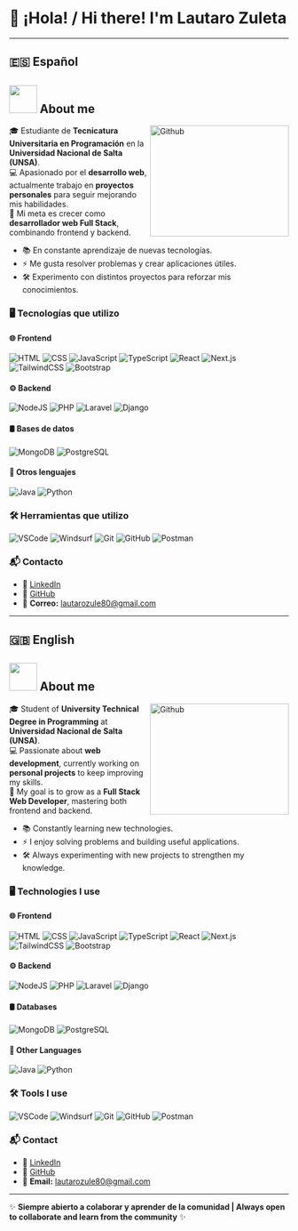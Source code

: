 # 👋 ¡Hola! / Hi there! I'm Lautaro Zuleta  

---

## 🇪🇸 Español  

## <picture><img src = "https://github.com/7oSkaaa/7oSkaaa/blob/main/Images/about_me.gif?raw=true" width = 50px></picture> About me
<img align="right" width = 250px height = 200px alt="Github" src="https://github.com/Mo-Alsehli/Mo-Alsehli/assets/98949843/92f233e8-fd56-4521-bc8e-b48fe669209a" />

🎓 Estudiante de **Tecnicatura Universitaria en Programación** en la **Universidad Nacional de Salta (UNSA)**.  
💻 Apasionado por el **desarrollo web**, actualmente trabajo en **proyectos personales** para seguir mejorando mis habilidades.  
🚀 Mi meta es crecer como **desarrollador web Full Stack**, combinando frontend y backend.  

- 📚 En constante aprendizaje de nuevas tecnologías.  
- ⚡ Me gusta resolver problemas y crear aplicaciones útiles.  
- 🛠️ Experimento con distintos proyectos para reforzar mis conocimientos.  

### 🖥️ Tecnologías que utilizo  

#### 🌐 Frontend  
![HTML](https://img.shields.io/badge/HTML5-E34F26?style=for-the-badge&logo=html5&logoColor=white) 
![CSS](https://img.shields.io/badge/CSS3-1572B6?style=for-the-badge&logo=css3&logoColor=white) 
![JavaScript](https://img.shields.io/badge/JavaScript-F7DF1E?style=for-the-badge&logo=javascript&logoColor=black) 
![TypeScript](https://img.shields.io/badge/TypeScript-3178C6?style=for-the-badge&logo=typescript&logoColor=white) 
![React](https://img.shields.io/badge/React-20232A?style=for-the-badge&logo=react&logoColor=61DAFB) 
![Next.js](https://img.shields.io/badge/Next.js-000000?style=for-the-badge&logo=nextdotjs&logoColor=white) 
![TailwindCSS](https://img.shields.io/badge/TailwindCSS-06B6D4?style=for-the-badge&logo=tailwindcss&logoColor=white) 
![Bootstrap](https://img.shields.io/badge/Bootstrap-7952B3?style=for-the-badge&logo=bootstrap&logoColor=white)  

#### ⚙️ Backend  
![NodeJS](https://img.shields.io/badge/Node.js-339933?style=for-the-badge&logo=nodedotjs&logoColor=white) 
![PHP](https://img.shields.io/badge/PHP-777BB4?style=for-the-badge&logo=php&logoColor=white) 
![Laravel](https://img.shields.io/badge/Laravel-FF2D20?style=for-the-badge&logo=laravel&logoColor=white) 
![Django](https://img.shields.io/badge/Django-092E20?style=for-the-badge&logo=django&logoColor=white)  

#### 🛢️ Bases de datos  
![MongoDB](https://img.shields.io/badge/MongoDB-4EA94B?style=for-the-badge&logo=mongodb&logoColor=white) 
![PostgreSQL](https://img.shields.io/badge/PostgreSQL-316192?style=for-the-badge&logo=postgresql&logoColor=white)  

#### 📌 Otros lenguajes  
![Java](https://img.shields.io/badge/Java-ED8B00?style=for-the-badge&logo=openjdk&logoColor=white) 
![Python](https://img.shields.io/badge/Python-3776AB?style=for-the-badge&logo=python&logoColor=white)  

### 🛠️ Herramientas que utilizo  
![VSCode](https://img.shields.io/badge/VS%20Code-0078d7?style=for-the-badge&logo=visualstudiocode&logoColor=white) 
![Windsurf](https://img.shields.io/badge/Windsurf-0095FF?style=for-the-badge&logo=codeium&logoColor=white) 
![Git](https://img.shields.io/badge/Git-F05032?style=for-the-badge&logo=git&logoColor=white) 
![GitHub](https://img.shields.io/badge/GitHub-181717?style=for-the-badge&logo=github&logoColor=white) 
![Postman](https://img.shields.io/badge/Postman-FF6C37?style=for-the-badge&logo=postman&logoColor=white)  

### 📬 Contacto  
- 💼 [LinkedIn](https://www.linkedin.com/in/lautaro-zuleta/)  
- 🖤 [GitHub](https://github.com/LautaroZ01)  
- 📧 **Correo:** lautarozule80@gmail.com  

---

## 🇬🇧 English  

## <picture><img src = "https://github.com/7oSkaaa/7oSkaaa/blob/main/Images/about_me.gif?raw=true" width = 50px></picture> About me
<img align="right" width = 250px height = 200px alt="Github" src="https://github.com/Mo-Alsehli/Mo-Alsehli/assets/98949843/92f233e8-fd56-4521-bc8e-b48fe669209a" />

🎓 Student of **University Technical Degree in Programming** at **Universidad Nacional de Salta (UNSA)**.  
💻 Passionate about **web development**, currently working on **personal projects** to keep improving my skills.  
🚀 My goal is to grow as a **Full Stack Web Developer**, mastering both frontend and backend.  

- 📚 Constantly learning new technologies.  
- ⚡ I enjoy solving problems and building useful applications.  
- 🛠️ Always experimenting with new projects to strengthen my knowledge.  

### 🖥️ Technologies I use  

#### 🌐 Frontend  
![HTML](https://img.shields.io/badge/HTML5-E34F26?style=for-the-badge&logo=html5&logoColor=white) 
![CSS](https://img.shields.io/badge/CSS3-1572B6?style=for-the-badge&logo=css3&logoColor=white) 
![JavaScript](https://img.shields.io/badge/JavaScript-F7DF1E?style=for-the-badge&logo=javascript&logoColor=black) 
![TypeScript](https://img.shields.io/badge/TypeScript-3178C6?style=for-the-badge&logo=typescript&logoColor=white) 
![React](https://img.shields.io/badge/React-20232A?style=for-the-badge&logo=react&logoColor=61DAFB) 
![Next.js](https://img.shields.io/badge/Next.js-000000?style=for-the-badge&logo=nextdotjs&logoColor=white) 
![TailwindCSS](https://img.shields.io/badge/TailwindCSS-06B6D4?style=for-the-badge&logo=tailwindcss&logoColor=white) 
![Bootstrap](https://img.shields.io/badge/Bootstrap-7952B3?style=for-the-badge&logo=bootstrap&logoColor=white)  

#### ⚙️ Backend  
![NodeJS](https://img.shields.io/badge/Node.js-339933?style=for-the-badge&logo=nodedotjs&logoColor=white) 
![PHP](https://img.shields.io/badge/PHP-777BB4?style=for-the-badge&logo=php&logoColor=white) 
![Laravel](https://img.shields.io/badge/Laravel-FF2D20?style=for-the-badge&logo=laravel&logoColor=white) 
![Django](https://img.shields.io/badge/Django-092E20?style=for-the-badge&logo=django&logoColor=white)  

#### 🛢️ Databases  
![MongoDB](https://img.shields.io/badge/MongoDB-4EA94B?style=for-the-badge&logo=mongodb&logoColor=white) 
![PostgreSQL](https://img.shields.io/badge/PostgreSQL-316192?style=for-the-badge&logo=postgresql&logoColor=white)  

#### 📌 Other Languages  
![Java](https://img.shields.io/badge/Java-ED8B00?style=for-the-badge&logo=openjdk&logoColor=white) 
![Python](https://img.shields.io/badge/Python-3776AB?style=for-the-badge&logo=python&logoColor=white)  

### 🛠️ Tools I use  
![VSCode](https://img.shields.io/badge/VS%20Code-0078d7?style=for-the-badge&logo=visualstudiocode&logoColor=white) 
![Windsurf](https://img.shields.io/badge/Windsurf-0095FF?style=for-the-badge&logo=codeium&logoColor=white) 
![Git](https://img.shields.io/badge/Git-F05032?style=for-the-badge&logo=git&logoColor=white) 
![GitHub](https://img.shields.io/badge/GitHub-181717?style=for-the-badge&logo=github&logoColor=white) 
![Postman](https://img.shields.io/badge/Postman-FF6C37?style=for-the-badge&logo=postman&logoColor=white)  

### 📬 Contact  
- 💼 [LinkedIn](https://www.linkedin.com/in/lautaro-zuleta/)  
- 🖤 [GitHub](https://github.com/LautaroZ01)  
- 📧 **Email:** lautarozule80@gmail.com  

---

✨ **Siempre abierto a colaborar y aprender de la comunidad | Always open to collaborate and learn from the community** ✨
